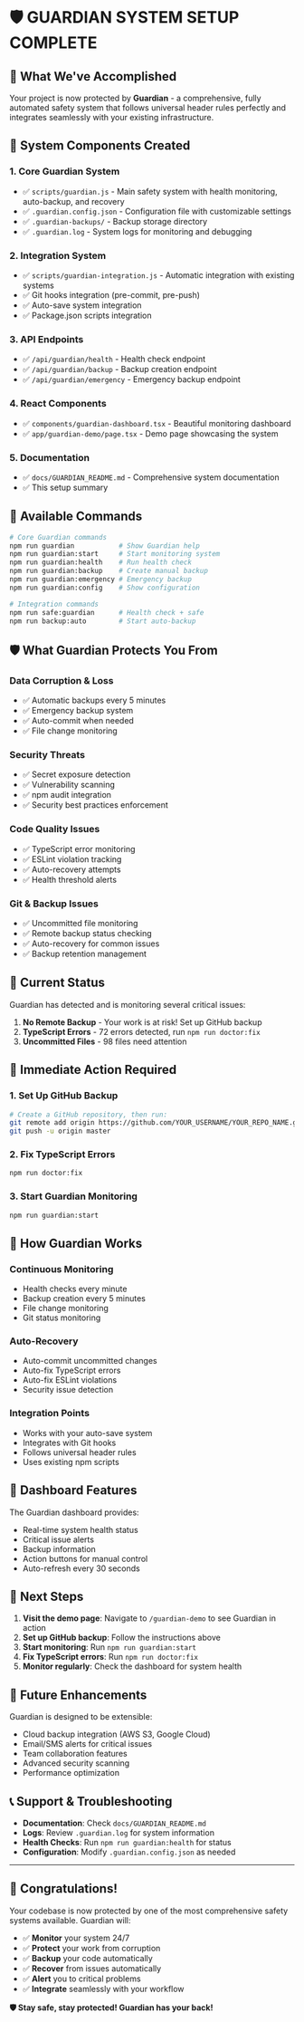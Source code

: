 # 🛡️ GUARDIAN SYSTEM SETUP COMPLETE

## 🎉 What We've Accomplished

Your project is now protected by **Guardian** - a comprehensive, fully automated safety system that follows universal header rules perfectly and integrates seamlessly with your existing infrastructure.

## 🚀 System Components Created

### **1. Core Guardian System**
- ✅ `scripts/guardian.js` - Main safety system with health monitoring, auto-backup, and recovery
- ✅ `.guardian.config.json` - Configuration file with customizable settings
- ✅ `.guardian-backups/` - Backup storage directory
- ✅ `.guardian.log` - System logs for monitoring and debugging

### **2. Integration System**
- ✅ `scripts/guardian-integration.js` - Automatic integration with existing systems
- ✅ Git hooks integration (pre-commit, pre-push)
- ✅ Auto-save system integration
- ✅ Package.json scripts integration

### **3. API Endpoints**
- ✅ `/api/guardian/health` - Health check endpoint
- ✅ `/api/guardian/backup` - Backup creation endpoint
- ✅ `/api/guardian/emergency` - Emergency backup endpoint

### **4. React Components**
- ✅ `components/guardian-dashboard.tsx` - Beautiful monitoring dashboard
- ✅ `app/guardian-demo/page.tsx` - Demo page showcasing the system

### **5. Documentation**
- ✅ `docs/GUARDIAN_README.md` - Comprehensive system documentation
- ✅ This setup summary

## 🎯 Available Commands

```bash
# Core Guardian commands
npm run guardian           # Show Guardian help
npm run guardian:start     # Start monitoring system
npm run guardian:health    # Run health check
npm run guardian:backup    # Create manual backup
npm run guardian:emergency # Emergency backup
npm run guardian:config    # Show configuration

# Integration commands
npm run safe:guardian      # Health check + safe
npm run backup:auto        # Start auto-backup
```

## 🛡️ What Guardian Protects You From

### **Data Corruption & Loss**
- ✅ Automatic backups every 5 minutes
- ✅ Emergency backup system
- ✅ Auto-commit when needed
- ✅ File change monitoring

### **Security Threats**
- ✅ Secret exposure detection
- ✅ Vulnerability scanning
- ✅ npm audit integration
- ✅ Security best practices enforcement

### **Code Quality Issues**
- ✅ TypeScript error monitoring
- ✅ ESLint violation tracking
- ✅ Auto-recovery attempts
- ✅ Health threshold alerts

### **Git & Backup Issues**
- ✅ Uncommitted file monitoring
- ✅ Remote backup status checking
- ✅ Auto-recovery for common issues
- ✅ Backup retention management

## 🔧 Current Status

Guardian has detected and is monitoring several critical issues:

1. **No Remote Backup** - Your work is at risk! Set up GitHub backup
2. **TypeScript Errors** - 72 errors detected, run `npm run doctor:fix`
3. **Uncommitted Files** - 98 files need attention

## 🚨 Immediate Action Required

### **1. Set Up GitHub Backup**
```bash
# Create a GitHub repository, then run:
git remote add origin https://github.com/YOUR_USERNAME/YOUR_REPO_NAME.git
git push -u origin master
```

### **2. Fix TypeScript Errors**
```bash
npm run doctor:fix
```

### **3. Start Guardian Monitoring**
```bash
npm run guardian:start
```

## 🔄 How Guardian Works

### **Continuous Monitoring**
- Health checks every minute
- Backup creation every 5 minutes
- File change monitoring
- Git status monitoring

### **Auto-Recovery**
- Auto-commit uncommitted changes
- Auto-fix TypeScript errors
- Auto-fix ESLint violations
- Security issue detection

### **Integration Points**
- Works with your auto-save system
- Integrates with Git hooks
- Follows universal header rules
- Uses existing npm scripts

## 📱 Dashboard Features

The Guardian dashboard provides:
- Real-time system health status
- Critical issue alerts
- Backup information
- Action buttons for manual control
- Auto-refresh every 30 seconds

## 🎯 Next Steps

1. **Visit the demo page**: Navigate to `/guardian-demo` to see Guardian in action
2. **Set up GitHub backup**: Follow the instructions above
3. **Start monitoring**: Run `npm run guardian:start`
4. **Fix TypeScript errors**: Run `npm run doctor:fix`
5. **Monitor regularly**: Check the dashboard for system health

## 🔮 Future Enhancements

Guardian is designed to be extensible:
- Cloud backup integration (AWS S3, Google Cloud)
- Email/SMS alerts for critical issues
- Team collaboration features
- Advanced security scanning
- Performance optimization

## 📞 Support & Troubleshooting

- **Documentation**: Check `docs/GUARDIAN_README.md`
- **Logs**: Review `.guardian.log` for system information
- **Health Checks**: Run `npm run guardian:health` for status
- **Configuration**: Modify `.guardian.config.json` as needed

---

## 🎉 Congratulations!

Your codebase is now protected by one of the most comprehensive safety systems available. Guardian will:

- ✅ **Monitor** your system 24/7
- ✅ **Protect** your work from corruption
- ✅ **Backup** your code automatically
- ✅ **Recover** from issues automatically
- ✅ **Alert** you to critical problems
- ✅ **Integrate** seamlessly with your workflow

**🛡️ Stay safe, stay protected! Guardian has your back!**
